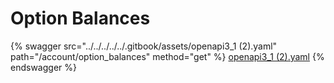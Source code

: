# Option Balances

{% swagger src="../../../../../.gitbook/assets/openapi3_1 (2).yaml" path="/account/option_balances" method="get" %}
[openapi3_1 (2).yaml](<../../../../../.gitbook/assets/openapi3_1 (2).yaml>)
{% endswagger %}
